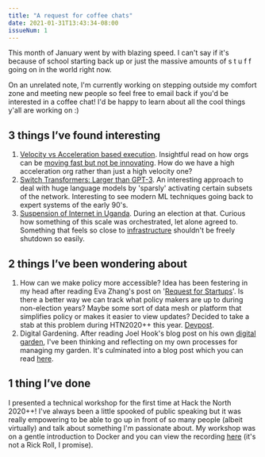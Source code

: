 ```yaml
---
title: "A request for coffee chats"
date: 2021-01-31T13:43:34-08:00
issueNum: 1
---
```


This month of January went by with blazing speed. I can't say if it's because of school starting back up or just the massive amounts of s t u f f going on in the world right now. 

On an unrelated note, I'm currently working on stepping outside my comfort zone and meeting new people so feel free to email back if you'd be interested in a coffee chat! I'd be happy to learn about all the cool things y'all are working on :)

## 3 things I’ve found interesting

1. [Velocity vs Acceleration based execution](https://www.samsonzhang.com/2021/01/19/how-to-innovate-and-create-a-culture-of-innovation.html). Insightful read on how orgs can be [moving fast but not be innovating](/thoughts/acceleration). How do we have a high acceleration org rather than just a high velocity one?
2. [Switch Transformers: Larger than GPT-3](https://venturebeat.com/2021/01/12/google-trained-a-trillion-parameter-ai-language-model).  An interesting approach to deal with huge language models by 'sparsly' activating certain subsets of the network. Interesting to see modern ML techniques going back to expert systems of the early 90's.
3. [Suspension of Internet in Uganda](https://blog.cloudflare.com/uganda-january-13-2021-internet-shut-down/). During an election at that. Curious how something of this scale was orchestrated, let alone agreed to. Something that feels so close to [infrastructure](/thoughts/infrastructure) shouldn't be freely shutdown so easily.

## 2 things I’ve been wondering about

1. How can we make policy more accessible? Idea has been festering in my head after reading Eva Zhang's post on '[Request for Startups](https://evaz.substack.com/p/rfs)'. Is there a better way we can track what policy makers are up to during non-election years? Maybe some sort of data mesh or platform that simplifies policy or makes it easier to view updates? Decided to take a stab at this problem during HTN2020++ this year. [Devpost](https://devpost.com/software/legist).
2. Digital Gardening. After reading Joel Hook's blog post on his own [digital garden](https://joelhooks.com/digital-garden), I've been thinking and reflecting on my own processes for managing my garden. It's culminated into a blog post which you can read [here](/posts/digital-gardening).

## 1 thing I’ve done
I presented a technical workshop for the first time at Hack the North 2020++! I've always been a little spooked of public speaking but it was really empowering to be able to go up in front of so many people (albeit virtually) and talk about something I'm passionate about. My workshop was on a gentle introduction to Docker and you can view the recording [here](https://www.youtube.com/watch?v=ONNQ5EDhXUk) (it's not a Rick Roll, I promise).